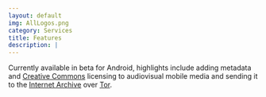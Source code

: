 ```yaml
---
layout: default
img: AllLogos.png
category: Services
title: Features
description: |
---
```

Currently available in beta for Android, highlights include adding metadata and <a target="_blank" href="http://creativecommons.org/"> Creative Commons</a> licensing to audiovisual mobile media and sending it to the <a target="_blank" href="http://archive.org">Internet Archive</a> over <a target="_blank" href="https://www.torproject.org/Tor">Tor</a>.





